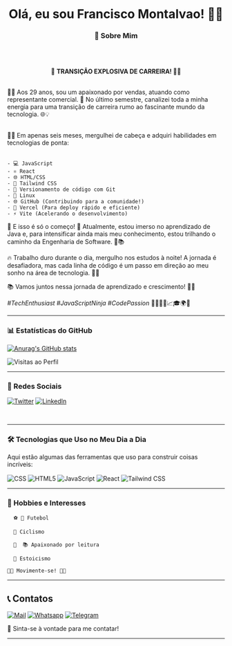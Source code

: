 <div align="center">

# Olá, eu sou Francisco Montalvao! 👋✨    


<!-- ## Meu Portifolio
[![Portfólio](https://img.shields.io/website-up-down-green-red/http/monip.org.svg)](https://google.com) -->

### 🌟 Sobre Mim  
<br>
<br>

🚀 **TRANSIÇÃO EXPLOSIVA DE CARREIRA! 🌟💼**

<br>
<div align="left">
👨‍💼 Aos 29 anos, sou um apaixonado por vendas, atuando como representante comercial. 💼 No último semestre, canalizei toda a minha energia para uma transição de carreira rumo ao fascinante mundo da tecnologia. 🌐💡
<br>
<br>

👨‍💻 Em apenas seis meses, mergulhei de cabeça e adquiri habilidades em tecnologias de ponta:
<br>
<br>

    - 💻 JavaScript
    - ⚛️ React
    - 🌐 HTML/CSS
    - 🎨 Tailwind CSS
    - 🔄 Versionamento de código com Git
    - 🐧 Linux
    - 🌐 GitHub (Contribuindo para a comunidade!)
    - 🚀 Vercel (Para deploy rápido e eficiente)
    - ⚡ Vite (Acelerando o desenvolvimento)

🚀 E isso é só o começo! 🚀 Atualmente, estou imerso no aprendizado de Java e, para intensificar ainda mais meu conhecimento, estou trilhando o caminho da Engenharia de Software. 🚀📚

🔥 Trabalho duro durante o dia, mergulho nos estudos à noite! A jornada é desafiadora, mas cada linha de código é um passo em direção ao meu sonho na área de tecnologia. 💪✨

📚 Vamos juntos nessa jornada de aprendizado e crescimento! 🚀🌈

*#TechEnthusiast #JavaScriptNinja #CodePassion* 🚀👨‍💻✨📈🎓🌍🔥
<div>

___


### 📊 Estatísticas do GitHub

[![Anurag's GitHub stats](https://github-readme-stats.vercel.app/api?username=FranciscoMontalvao&show_icons=true&theme=dracula)](https://github.com/anuraghazra/github-readme-stats)

![Visitas ao Perfil](https://visitor-badge.glitch.me/badge?page_id=FranciscoMontalvao.FranciscoMontalvao)

---

### 🚀 Redes Sociais

[![Twitter](https://img.shields.io/badge/Twitter-1DA1F2?style=for-the-badge&logo=twitter&logoColor=white)](https://twitter.com/Sextaffeira)
[![LinkedIn](https://img.shields.io/badge/LinkedIn-0077B5?style=for-the-badge&logo=linkedin&logoColor=white)](https://www.linkedin.com/in/francisco-montalvao-76a1a090/)


</br>

---

### 🛠️ Tecnologias que Uso no Meu Dia a Dia

Aqui estão algumas das ferramentas que uso para construir coisas incríveis:

<img align="center" alt="CSS" src="https://img.shields.io/badge/CSS3-1572B6?style=for-the-badge&logo=css3&logoColor=white" />
<img align="center" alt="HTML5" src="https://img.shields.io/badge/HTML5-E34F26?style=for-the-badge&logo=html5&logoColor=white"/>
<img align="center" alt="JavaScript" src="https://img.shields.io/badge/JavaScript-F7DF1E?style=for-the-badge&logo=javascript&logoColor=black" />
<img align="center" alt="React" src="https://img.shields.io/badge/React-20232A?style=for-the-badge&logo=react&logoColor=61DAFB" />
<img align="center" alt="Tailwind CSS" src="https://img.shields.io/badge/Tailwind_CSS-38B2AC?style=for-the-badge&logo=tailwind-css&logoColor=white" />

---
<div align="left">

### 🎸 Hobbies e Interesses

      ⚽ 🥅 Futebol

      🚴 Ciclismo
  
      📖  📚 Apaixonado por leitura

      🧘 Estoicismo

    🌟✨ Movimente-se! 🚀🌌
</div>

---

## 📞 Contatos

[![Mail](https://img.shields.io/badge/Meu_Email-0078D4?style=for-the-badge&logo=microsoft-outlook&logoColor=white)](mailto:f.montalvao@outlook.com)
[![Whatsapp](https://img.shields.io/badge/Meu_Whatsapp-25D366?style=for-the-badge&logo=whatsapp&logoColor=white)](https://wa.me/5538997225058)
[![Telegram](https://img.shields.io/badge/Meu_Telegram-2CA5E0?style=for-the-badge&logo=telegram&logoColor=white)](https://t.me/Francisco_Montalvao)

📣 Sinta-se à vontade para me contatar!
</div>

___

